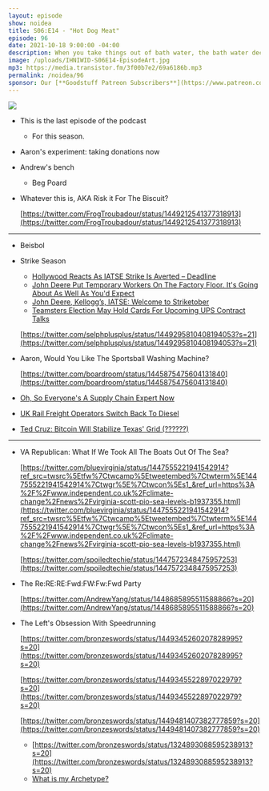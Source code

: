 ```yaml
---
layout: episode
show: noidea
title: S06:E14 - "Hot Dog Meat"
episode: 96
date: 2021-10-18 9:00:00 -04:00
description: When you take things out of bath water, the bath water decreases, does it not?
image: /uploads/IHNIWID-S06E14-EpisodeArt.jpg
mp3: https://media.transistor.fm/3f00b7e2/69a6186b.mp3
permalink: /noidea/96
sponsor: Our [**Goodstuff Patreon Subscribers**](https://www.patreon.com/goodstuff "Goodstuff on Patreon") and listeners just like you! Support your favorite podcasts directly to get access to the discord and more.
---
```


![](/uploads/IHNIWID-S06E14-EpisodeArt.jpg)

- This is the last episode of the podcast
    - For this season.
- Aaron's experiment: taking donations now
- Andrew's bench
    - Beg Poard
- Whatever this is, AKA Risk it For The Biscuit?
    
    [https://twitter.com/FrogTroubadour/status/1449212541377318913](https://twitter.com/FrogTroubadour/status/1449212541377318913)
    

---

- Beisbol
- Strike Season
    - [Hollywood Reacts As IATSE Strike Is Averted – Deadline](https://deadline.com/2021/10/hollywood-reacts-as-iatse-strike-is-averted-1234857116/)
    - [John Deere Put Temporary Workers On The Factory Floor. It's Going About As Well As You'd Expect](https://jalopnik.com/john-deere-put-temporary-workers-on-the-factory-floor-1847872374)
    - [John Deere, Kellogg’s, IATSE: Welcome to Striketober](https://nymag.com/intelligencer/2021/10/john-deere-kelloggs-iatse-welcome-to-striketober.html)
    - [Teamsters Election May Hold Cards For Upcoming UPS Contract Talks](https://www.yahoo.com/now/teamsters-election-may-hold-cards-140324977.html?guccounter=1&guce_referrer=aHR0cHM6Ly93d3cuZ29vZ2xlLmNvbS8&guce_referrer_sig=AQAAANo8UVdZDFmd5zBsyV9x-MfmQnRHItdK4TZZKpktPEdUePoPseU1iujByLGoIZ5fTRxDYri2pZpVjUnUJLB__gjxlj-AuEkKgnZ8nEPzpLRotzF458zI-uSdxZ7nBaffecIsbIQI_AqV0uOGnwOCzLsaJg0O0-sUud4MI1Bb96nj)
    
    [https://twitter.com/selphplusplus/status/1449295810408194053?s=21](https://twitter.com/selphplusplus/status/1449295810408194053?s=21)
    
- Aaron, Would You Like The Sportsball Washing Machine?
    
    [https://twitter.com/boardroom/status/1445875475604131840](https://twitter.com/boardroom/status/1445875475604131840)
    
- [Oh, So Everyone's A Supply Chain Expert Now](https://melmagazine.com/en-us/story/supply-chain-pandemic-coronavirus)
- [UK Rail Freight Operators Switch Back To Diesel](https://www.independent.co.uk/news/uk/politics/uk-energy-prices-crisis-rail-diesel-b1937543.html)
- [Ted Cruz: Bitcoin Will Stabilize Texas' Grid (??????)](https://arstechnica.com/tech-policy/2021/10/ted-cruz-says-bitcoin-will-stabilize-texas-electric-grid-heres-why-hes-wrong/)

---

- VA Republican: What If We Took All The Boats Out Of The Sea?
    
    [https://twitter.com/bluevirginia/status/1447555221941542914?ref_src=twsrc%5Etfw%7Ctwcamp%5Etweetembed%7Ctwterm%5E1447555221941542914%7Ctwgr%5E%7Ctwcon%5Es1_&ref_url=https%3A%2F%2Fwww.independent.co.uk%2Fclimate-change%2Fnews%2Fvirginia-scott-pio-sea-levels-b1937355.html](https://twitter.com/bluevirginia/status/1447555221941542914?ref_src=twsrc%5Etfw%7Ctwcamp%5Etweetembed%7Ctwterm%5E1447555221941542914%7Ctwgr%5E%7Ctwcon%5Es1_&ref_url=https%3A%2F%2Fwww.independent.co.uk%2Fclimate-change%2Fnews%2Fvirginia-scott-pio-sea-levels-b1937355.html)
    
    [https://twitter.com/spoiledtechie/status/1447572348475957253](https://twitter.com/spoiledtechie/status/1447572348475957253)
    
- The Re:RE:RE:Fwd:FW:Fw:Fwd Party
    
    [https://twitter.com/AndrewYang/status/1448685895511588866?s=20](https://twitter.com/AndrewYang/status/1448685895511588866?s=20)
    
- The Left's Obsession With Speedrunning
    
    [https://twitter.com/bronzeswords/status/1449345260207828995?s=20](https://twitter.com/bronzeswords/status/1449345260207828995?s=20)
    
    [https://twitter.com/bronzeswords/status/1449345522897022979?s=20](https://twitter.com/bronzeswords/status/1449345522897022979?s=20)
    
    [https://twitter.com/bronzeswords/status/1449481407382777859?s=20](https://twitter.com/bronzeswords/status/1449481407382777859?s=20)
    
    - [https://twitter.com/bronzeswords/status/1324893088595238913?s=20](https://twitter.com/bronzeswords/status/1324893088595238913?s=20)
    - [What is my Archetype?](http://www.herriot.com/blissinbed/whatis.html)